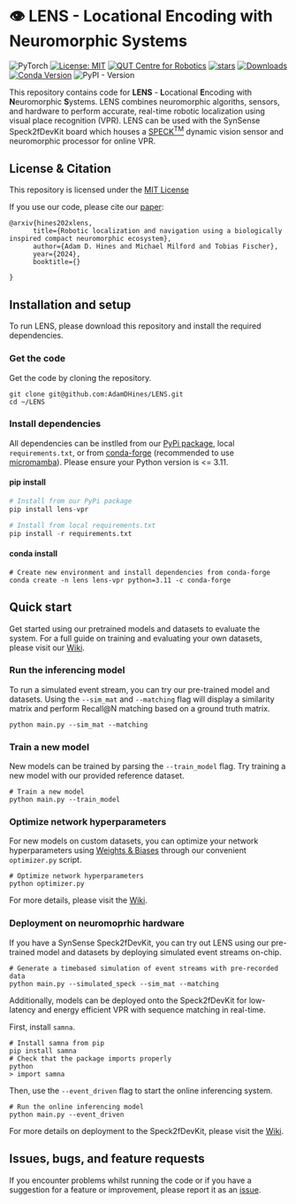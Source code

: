 # :eye: LENS - Locational Encoding with Neuromorphic Systems
![PyTorch](https://img.shields.io/badge/PyTorch-%23EE4C2C.svg?style=for-the-badge&logo=PyTorch&logoColor=white)
[![License: MIT](https://img.shields.io/badge/License-MIT-yellow.svg?style=flat-square)](https://creativecommons.org/licenses/by-nc-sa/4.0/)
[![QUT Centre for Robotics](https://img.shields.io/badge/collection-QUT%20Robotics-%23043d71?style=flat-square)](https://qcr.ai)
[![stars](https://img.shields.io/github/stars/AdamDHines/LENS.svg?style=flat-square)](https://github.com/AdamDHines/LENS/stargazers)
[![Downloads](https://static.pepy.tech/badge/lens-vpr)](https://pepy.tech/project/lens-vpr)
[![Conda Version](https://img.shields.io/conda/vn/conda-forge/lens-vpr.svg)](https://anaconda.org/conda-forge/lens-vpr)
![PyPI - Version](https://img.shields.io/pypi/v/lens-vpr)

This repository contains code for **LENS** - **L**ocational **E**ncoding with **N**euromorphic **S**ystems. LENS combines neuromorphic algoriths, sensors, and hardware to perform accurate, real-time robotic localization using visual place recognition (VPR). LENS can be used with the SynSense Speck2fDevKit board which houses a [SPECK<sup>TM</sup>](https://www.synsense.ai/products/speck-2/) dynamic vision sensor and neuromorphic processor for online VPR.

## License & Citation
This repository is licensed under the [MIT License](./LICENSE)

If you use our code, please cite our [paper]():
```
@arxiv{hines202xlens,
      title={Robotic localization and navigation using a biologically inspired compact neuromorphic ecosystem}, 
      author={Adam D. Hines and Michael Milford and Tobias Fischer},
      year={2024},
      booktitle={}
      
}
```

## Installation and setup
To run LENS, please download this repository and install the required dependencies.

### Get the code
Get the code by cloning the repository.
```console
git clone git@github.com:AdamDHines/LENS.git
cd ~/LENS
```

### Install dependencies
All dependencies can be instlled from our [PyPi package](), local `requirements.txt`, or from [conda-forge]() (recommended to use [micromamba](https://mamba.readthedocs.io/en/latest/installation/micromamba-installation.html)). Please ensure your Python version is <= 3.11.

#### pip install
```python
# Install from our PyPi package
pip install lens-vpr

# Install from local requirements.txt
pip install -r requirements.txt
```

#### conda install
```console
# Create new environment and install dependencies from conda-forge
conda create -n lens lens-vpr python=3.11 -c conda-forge
```

## Quick start
Get started using our pretrained models and datasets to evaluate the system. For a full guide on training and evaluating your own datasets, please visit our [Wiki](https://github.com/AdamDHines/LENS/wiki).

### Run the inferencing model
To run a simulated event stream, you can try our pre-trained model and datasets. Using the `--sim_mat` and `--matching` flag will display a similarity matrix and perform Recall@N matching based on a ground truth matrix.

```console
python main.py --sim_mat --matching
```

### Train a new model
New models can be trained by parsing the `--train_model` flag. Try training a new model with our provided reference dataset.

```console
# Train a new model
python main.py --train_model
```

### Optimize network hyperparameters
For new models on custom datasets, you can optimize your network hyperparameters using [Weights & Biases](https://wandb.ai/site) through our convenient `optimizer.py` script.

```console
# Optimize network hyperparameters
python optimizer.py
```

For more details, please visit the [Wiki](https://github.com/AdamDHines/LENS/wiki/Setting-up-and-using-the-optimizer).

### Deployment on neuromoprhic hardware
If you have a SynSense Speck2fDevKit, you can try out LENS using our pre-trained model and datasets by deploying simulated event streams on-chip.

```console
# Generate a timebased simulation of event streams with pre-recorded data
python main.py --simulated_speck --sim_mat --matching
```

Additionally, models can be deployed onto the Speck2fDevKit for low-latency and energy efficient VPR with sequence matching in real-time.

First, install `samna`.

```console
# Install samna from pip
pip install samna
# Check that the package imports properly
python
> import samna
```

Then, use the `--event_driven` flag to start the online inferencing system.

```console
# Run the online inferencing model
python main.py --event_driven
```

For more details on deployment to the Speck2fDevKit, please visit the [Wiki](https://github.com/AdamDHines/LENS/wiki/Deploying-to-Speck2fDevKit).


## Issues, bugs, and feature requests
If you encounter problems whilst running the code or if you have a suggestion for a feature or improvement, please report it as an [issue](https://github.com/AdamDHines/VPRTempoNeuro/issues).
